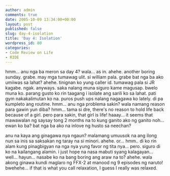 ```yaml
---
author: admin
comments: true
date: 2005-10-09 13:34:00+00:00
layout: post
published: false
slug: day-4-isolation
title: 'Day 4: Isolation'
wordpress_id: 80
categories:
- Code Review on Life
- RIDE
---
```


hmm... anu nga ba meron sa day 4? wala... as in. ahehe. another boring sunday. grabe. may mga tumawag ulit. si william pala. grabe bat nga ba ako umiiwas sa lahat? ahehe. tinignan ko yung caller id. tumawag pala si JR kagabe. ngak. anyways. saka nalang muna siguro kame magusap. bwelo muna ko. parang gusto ko rin taagang i isolate ang sarili ko sa lahat. pati gym nakakalimutan ko na. puros push ups nalang nagagawa ko lately. di pa kumpleto ang routine. hmm... anu nga problema sakin? wala namang reason para gawin yun diba? hmm... tama si dre, there's no reason to hold life back because of a girl. pero para sakin, that girl is life! haaay... it seems that mawawalan ng saysay tong 2 months na to kung ganito ako ng ganito noh... ewan ko ba? bat nga ba ako na inlove ng husto sa neechan?  

anu na kaya ang ginagawa nya ngaun? malamang umuusok na ang ilong nun sa inis sa saksakan ng taray na si minori. ahehe. or... hmm.. di ko rin alam kung pinagbigyan na nga nya yung favor ng tita nya... pero. siguro di ko na kailangang alamin. i just hope na nasa mabuti syang kalagayan... well... hayun... nasabe ko na bang boring ang araw na to? ahehe. wala akong ginawa kundi maglaro ng FFX-2 at manood ng 9 episodes ng naruto! bwehehe... if that is what you call relaxation, I guess I really was relaxed.

